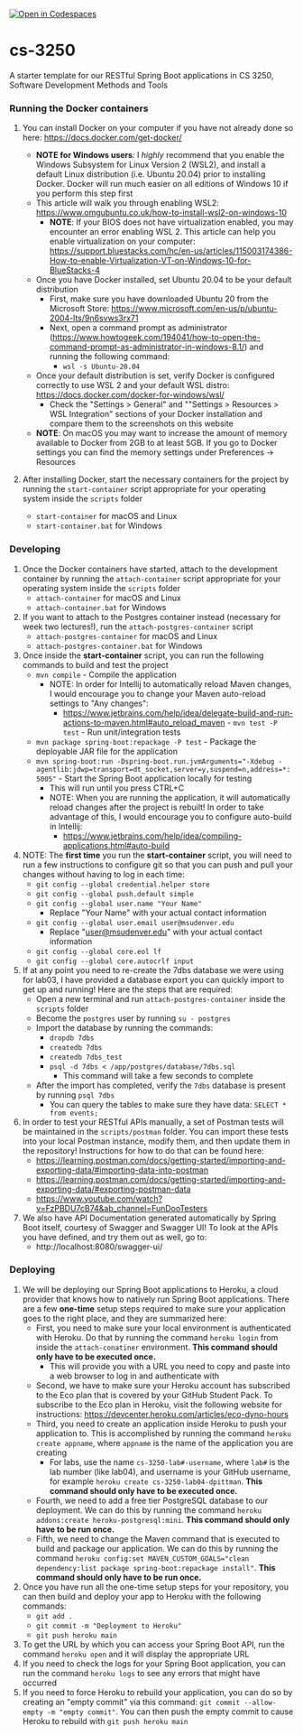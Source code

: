 [![Open in Codespaces](https://classroom.github.com/assets/launch-codespace-f4981d0f882b2a3f0472912d15f9806d57e124e0fc890972558857b51b24a6f9.svg)](https://classroom.github.com/open-in-codespaces?assignment_repo_id=10398864)
# cs-3250
A starter template for our RESTful Spring Boot applications in CS 3250, Software Development Methods and Tools

### Running the Docker containers
1. You can install Docker on your computer if you have not already done so here: https://docs.docker.com/get-docker/
   * **NOTE for Windows users**: I *highly* recommend that you enable the Windows Subsystem for Linux Version 2 (WSL2), and install a default Linux distribution (i.e. Ubuntu 20.04) prior to installing Docker. Docker will run much easier on all editions of Windows 10 if you perform this step first
   * This article will walk you through enabling WSL2: https://www.omgubuntu.co.uk/how-to-install-wsl2-on-windows-10
      - **NOTE**: If your BIOS does not have virtualization enabled, you may encounter an error enabling WSL 2. This article can help you enable virtualization on your computer: https://support.bluestacks.com/hc/en-us/articles/115003174386-How-to-enable-Virtualization-VT-on-Windows-10-for-BlueStacks-4
   * Once you have Docker installed, set Ubuntu 20.04 to be your default distribution
      - First, make sure you have downloaded Ubuntu 20 from the Microsoft Store: https://www.microsoft.com/en-us/p/ubuntu-2004-lts/9n6svws3rx71
      - Next, open a command prompt as administrator (https://www.howtogeek.com/194041/how-to-open-the-command-prompt-as-administrator-in-windows-8.1/) and running the following command:
         - `wsl -s Ubuntu-20.04`
   * Once your default distribution is set, verify Docker is configured correctly to use WSL 2 and your default WSL distro: https://docs.docker.com/docker-for-windows/wsl/
      - Check the "Settings > General" and ""Settings > Resources > WSL Integration" sections of your Docker installation and compare them to the screenshots on this website
   * **NOTE**: On macOS you may want to increase the amount of memory available to Docker from 2GB to at least 5GB. If you go to Docker settings you can find the memory settings under Preferences -> Resources

2. After installing Docker, start the necessary containers for the project by running the `start-container` script appropriate for your operating system inside the `scripts` folder
   - `start-container` for macOS and Linux
   - `start-container.bat` for Windows

### Developing

1. Once the Docker containers have started, attach to the development container by running the `attach-container` script appropriate for your operating system inside the `scripts` folder
   - `attach-container` for macOS and Linux
   - `attach-container.bat` for Windows
2. If you want to attach to the Postgres container instead (necessary for week two lectures!), run the `attach-postgres-container` script
   - `attach-postgres-container` for macOS and Linux
   - `attach-postgres-container.bat` for Windows
3. Once inside the **start-container** script, you can run the following commands to build and test the project
   - `mvn compile` - Compile the application
      - NOTE: In order for Intellij to automatically reload Maven changes, I would encourage you to change your Maven auto-reload settings to "Any changes":
         - https://www.jetbrains.com/help/idea/delegate-build-and-run-actions-to-maven.html#auto_reload_maven
   -[]() `mvn test -P test` - Run unit/integration tests
   - `mvn package spring-boot:repackage -P test` - Package the deployable JAR file for the application
   - `mvn spring-boot:run -Dspring-boot.run.jvmArguments="-Xdebug -agentlib:jdwp=transport=dt_socket,server=y,suspend=n,address=*:5005"` - Start the Spring Boot application locally for testing
      - This will run until you press CTRL+C
      - NOTE: When you are running the application, it will automatically reload changes after the project is rebuilt! In order to take advantage of this, I would encourage you to configure auto-build in Intellij:
         - https://www.jetbrains.com/help/idea/compiling-applications.html#auto-build
4. NOTE: The **first time** you run the **start-container** script, you will need to run a few instructions to configure git so that you can push and pull your changes without having to log in each time:
   - `git config --global credential.helper store`
   - `git config --global push.default simple`
   - `git config --global user.name "Your Name"`
      - Replace "Your Name" with your actual contact information
   - `git config --global user.email user@msudenver.edu`
      - Replace "user@msudenver.edu" with your actual contact information
   - `git config --global core.eol lf`
   - `git config --global core.autocrlf input`
5. If at any point you need to re-create the 7dbs database we were using for lab03, I have provided a database export you can quickly import to get up and running! Here are the steps that are required:
   - Open a new terminal and run `attach-postgres-container` inside the `scripts` folder
   - Become the `postgres` user by running `su - postgres`
   - Import the database by running the commands:
      - `dropdb 7dbs`
      - `createdb 7dbs`
      - `createdb 7dbs_test`
      - `psql -d 7dbs < /app/postgres/database/7dbs.sql`
         - This command will take a few seconds to complete
   - After the import has completed, verify the `7dbs` database is present by running `psql 7dbs`
      - You can query the tables to make sure they have data: `SELECT * from events;`
6. In order to test your RESTful APIs manually, a set of Postman tests will be maintained in the `scripts/postman` folder. You can import these tests into your local Postman instance, modify them, and then update them in the repository! Instructions for how to do that can be found here:
   - https://learning.postman.com/docs/getting-started/importing-and-exporting-data/#importing-data-into-postman
   - https://learning.postman.com/docs/getting-started/importing-and-exporting-data/#exporting-postman-data
   - https://www.youtube.com/watch?v=FzPBDU7cB74&ab_channel=FunDooTesters
7. We also have API Documentation generated automatically by Spring Boot itself, courtesy of Swagger and Swagger UI! To look at the APIs you have defined, and try them out as well, go to:
   - http://localhost:8080/swagger-ui/

### Deploying

1. We will be deploying our Spring Boot applications to Heroku, a cloud provider that knows how to natively run Spring Boot applications. There are a few **one-time** setup steps required to make sure your application goes to the right place, and they are summarized here:
   - First, you need to make sure your local environment is authenticated with Heroku. Do that by running the command `heroku login` from inside the `attach-conatiner` environment. **This command should only have to be executed once.**
      - This will provide you with a URL you need to copy and paste into a web browser to log in and authenticate with
   - Second, we have to make sure your Heroku account has subscribed to the Eco plan that is covered by your GitHub Student Pack. To subscribe to the Eco plan in Heroku, visit the following website for instructions: https://devcenter.heroku.com/articles/eco-dyno-hours
   - Third, you need to create an application inside Heroku to push your application to. This is accomplished by running the command `heroku create appname`, where `appname` is the name of the application you are creating
      - For labs, use the name `cs-3250-lab#-username`, where `lab#` is the lab number (like lab04), and username is your GitHub username, for example `heroku create cs-3250-lab04-dpittman`. **This command should only have to be executed once.**
   - Fourth, we need to add a free tier PostgreSQL database to our deployment. We can do this by running the command `heroku addons:create heroku-postgresql:mini`. **This command should only have to be run once.**
   - Fifth, we need to change the Maven command that is executed to build and package our application. We can do this by running the command `heroku config:set MAVEN_CUSTOM_GOALS="clean dependency:list package spring-boot:repackage install"`. **This command should only have to be run once.**
2. Once you have run all the one-time setup steps for your repository, you can then build and deploy your app to Heroku with the following commands:
   - `git add .`
   - `git commit -m "Deployment to Heroku"`
   - `git push heroku main`
3. To get the URL by which you can access your Spring Boot API, run the command `heroku open` and it will display the appropriate URL
4. If you need to check the logs for your Spring Boot application, you can run the command `heroku logs` to see any errors that might have occurred
5. If you need to force Heroku to rebuild your application, you can do so by creating an "empty commit" via this command: `git commit --allow-empty -m "empty commit"`. You can then push the empty commit to cause Heroku to rebuild with `git push heroku main`
